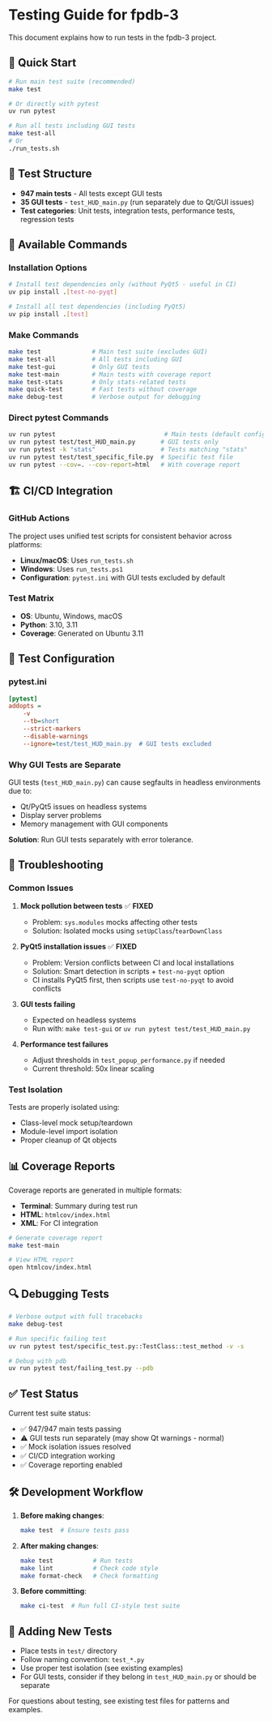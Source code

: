 # Testing Guide for fpdb-3

This document explains how to run tests in the fpdb-3 project.

## 🚀 Quick Start

```bash
# Run main test suite (recommended)
make test

# Or directly with pytest
uv run pytest

# Run all tests including GUI tests
make test-all
# Or
./run_tests.sh
```

## 📁 Test Structure

- **947 main tests** - All tests except GUI tests
- **35 GUI tests** - `test_HUD_main.py` (run separately due to Qt/GUI issues)
- **Test categories**: Unit tests, integration tests, performance tests, regression tests

## 🔧 Available Commands

### Installation Options
```bash
# Install test dependencies only (without PyQt5 - useful in CI)
uv pip install .[test-no-pyqt]

# Install all test dependencies (including PyQt5)
uv pip install .[test]
```

### Make Commands
```bash
make test              # Main test suite (excludes GUI)
make test-all          # All tests including GUI
make test-gui          # Only GUI tests
make test-main         # Main tests with coverage report
make test-stats        # Only stats-related tests
make quick-test        # Fast tests without coverage
make debug-test        # Verbose output for debugging
```

### Direct pytest Commands
```bash
uv run pytest                              # Main tests (default config)
uv run pytest test/test_HUD_main.py       # GUI tests only
uv run pytest -k "stats"                  # Tests matching "stats"
uv run pytest test/test_specific_file.py  # Specific test file
uv run pytest --cov=. --cov-report=html   # With coverage report
```

## 🏗️ CI/CD Integration

### GitHub Actions
The project uses unified test scripts for consistent behavior across platforms:

- **Linux/macOS**: Uses `run_tests.sh`
- **Windows**: Uses `run_tests.ps1`
- **Configuration**: `pytest.ini` with GUI tests excluded by default

### Test Matrix
- **OS**: Ubuntu, Windows, macOS
- **Python**: 3.10, 3.11
- **Coverage**: Generated on Ubuntu 3.11

## 🎯 Test Configuration

### pytest.ini
```ini
[pytest]
addopts =
    -v
    --tb=short
    --strict-markers
    --disable-warnings
    --ignore=test/test_HUD_main.py  # GUI tests excluded
```

### Why GUI Tests are Separate

GUI tests (`test_HUD_main.py`) can cause segfaults in headless environments due to:
- Qt/PyQt5 issues on headless systems
- Display server problems
- Memory management with GUI components

**Solution**: Run GUI tests separately with error tolerance.

## 🐛 Troubleshooting

### Common Issues

1. **Mock pollution between tests** ✅ **FIXED**
   - Problem: `sys.modules` mocks affecting other tests
   - Solution: Isolated mocks using `setUpClass`/`tearDownClass`

2. **PyQt5 installation issues** ✅ **FIXED**
   - Problem: Version conflicts between CI and local installations
   - Solution: Smart detection in scripts + `test-no-pyqt` option
   - CI installs PyQt5 first, then scripts use `test-no-pyqt` to avoid conflicts

3. **GUI tests failing**
   - Expected on headless systems
   - Run with: `make test-gui` or `uv run pytest test/test_HUD_main.py`

4. **Performance test failures**
   - Adjust thresholds in `test_popup_performance.py` if needed
   - Current threshold: 50x linear scaling

### Test Isolation

Tests are properly isolated using:
- Class-level mock setup/teardown
- Module-level import isolation
- Proper cleanup of Qt objects

## 📊 Coverage Reports

Coverage reports are generated in multiple formats:
- **Terminal**: Summary during test run
- **HTML**: `htmlcov/index.html`
- **XML**: For CI integration

```bash
# Generate coverage report
make test-main

# View HTML report
open htmlcov/index.html
```

## 🔍 Debugging Tests

```bash
# Verbose output with full tracebacks
make debug-test

# Run specific failing test
uv run pytest test/specific_test.py::TestClass::test_method -v -s

# Debug with pdb
uv run pytest test/failing_test.py --pdb
```

## ✅ Test Status

Current test suite status:
- ✅ 947/947 main tests passing
- ⚠️ GUI tests run separately (may show Qt warnings - normal)
- ✅ Mock isolation issues resolved
- ✅ CI/CD integration working
- ✅ Coverage reporting enabled

## 🛠️ Development Workflow

1. **Before making changes**:
   ```bash
   make test  # Ensure tests pass
   ```

2. **After making changes**:
   ```bash
   make test           # Run tests
   make lint           # Check code style
   make format-check   # Check formatting
   ```

3. **Before committing**:
   ```bash
   make ci-test  # Run full CI-style test suite
   ```

## 📝 Adding New Tests

- Place tests in `test/` directory
- Follow naming convention: `test_*.py`
- Use proper test isolation (see existing examples)
- For GUI tests, consider if they belong in `test_HUD_main.py` or should be separate

For questions about testing, see existing test files for patterns and examples.
